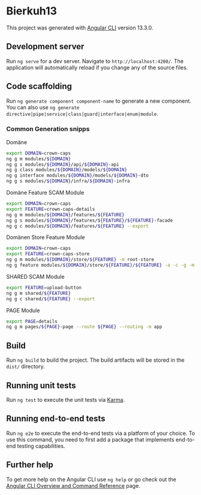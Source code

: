 # Bierkuh13

This project was generated with [Angular CLI](https://github.com/angular/angular-cli) version 13.3.0.

## Development server

Run `ng serve` for a dev server. Navigate to `http://localhost:4200/`. The application will automatically reload if you change any of the source files.

## Code scaffolding

Run `ng generate component component-name` to generate a new component. You can also use `ng generate directive|pipe|service|class|guard|interface|enum|module`.

### Common Generation snipps

Domäne

```bash
export DOMAIN=crown-caps
ng g m modules/${DOMAIN}
ng g s modules/${DOMAIN}/api/${DOMAIN}-api
ng g class modules/${DOMAIN}/models/${DOMAIN}
ng g interface modules/${DOMAIN}/models/${DOMAIN}-dto
ng g s modules/${DOMAIN}/infra/${DOMAIN}-infra
```

Domäne Feature SCAM Module 

```bash
export DOMAIN=crown-caps
export FEATURE=crown-caps-details
ng g m modules/${DOMAIN}/features/${FEATURE}
ng g s modules/${DOMAIN}/features/${FEATURE}/${FEATURE}-facade
ng g c modules/${DOMAIN}/features/${FEATURE} --export
```

Domänen Store Feature Module

```bash
export DOMAIN=crown-caps
export FEATURE=crown-caps-store
ng g m modules/${DOMAIN}/store/${FEATURE} -m root-store
ng g feature modules/${DOMAIN}/store/${FEATURE}/${FEATURE} -a -c -g -m modules/${DOMAIN}/store/${FEATURE} --prefix load
```

SHARED SCAM Module 

```bash
export FEATURE=upload-button
ng g m shared/${FEATURE}
ng g c shared/${FEATURE} --export
```

PAGE Module

```bash
export PAGE=details
ng g m pages/${PAGE}-page --route ${PAGE} --routing -m app
```

## Build

Run `ng build` to build the project. The build artifacts will be stored in the `dist/` directory.

## Running unit tests

Run `ng test` to execute the unit tests via [Karma](https://karma-runner.github.io).

## Running end-to-end tests

Run `ng e2e` to execute the end-to-end tests via a platform of your choice. To use this command, you need to first add a package that implements end-to-end testing capabilities.

## Further help

To get more help on the Angular CLI use `ng help` or go check out the [Angular CLI Overview and Command Reference](https://angular.io/cli) page.
